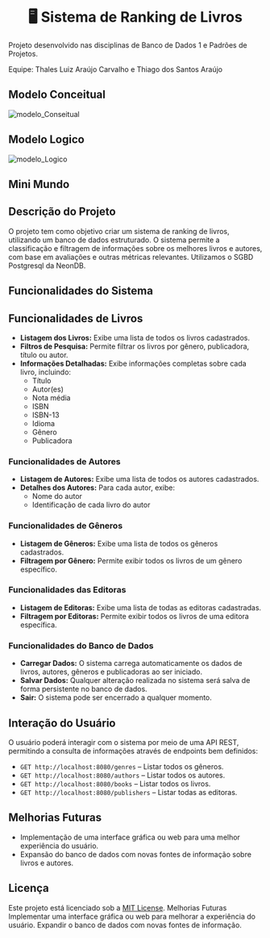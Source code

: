 <h1 align="center">🖥️ Sistema de Ranking de Livros</h1>
<p> Projeto desenvolvido nas disciplinas de Banco de Dados 1 e Padrões de Projetos. </p>
<p> Equipe: Thales Luiz Araújo Carvalho e Thiago dos Santos Araújo</p>

## Modelo Conceitual
![modelo_Conseitual](https://github.com/user-attachments/assets/76cbfd45-0d27-4311-84e3-c695513a5491)

## Modelo Logico
![modelo_Logico](https://github.com/user-attachments/assets/1dd7e4db-750e-4ccb-ba3b-8eca03e0f1e2)

## Mini Mundo

## Descrição do Projeto

O projeto tem como objetivo criar um sistema de ranking de livros, utilizando um banco de dados estruturado. O sistema permite a classificação e filtragem de informações sobre os melhores livros e autores, com base em avaliações e outras métricas relevantes.
Utilizamos o SGBD Postgresql da NeonDB.

## Funcionalidades do Sistema

## Funcionalidades de Livros

- **Listagem dos Livros:** Exibe uma lista de todos os livros cadastrados.
- **Filtros de Pesquisa:** Permite filtrar os livros por gênero, publicadora, título ou autor.
- **Informações Detalhadas:** Exibe informações completas sobre cada livro, incluindo:
  - Título
  - Autor(es)
  - Nota média
  - ISBN
  - ISBN-13
  - Idioma
  - Gênero
  - Publicadora

### Funcionalidades de Autores

- **Listagem de Autores:** Exibe uma lista de todos os autores cadastrados.
- **Detalhes dos Autores:** Para cada autor, exibe:
  - Nome do autor
  - Identificação de cada livro do autor

### Funcionalidades de Gêneros

- **Listagem de Gêneros:** Exibe uma lista de todos os gêneros cadastrados.
- **Filtragem por Gênero:** Permite exibir todos os livros de um gênero específico.

### Funcionalidades das Editoras

- **Listagem de Editoras:** Exibe uma lista de todas as editoras cadastradas.
- **Filtragem por Editoras:** Permite exibir todos os livros de uma editora específica.

### Funcionalidades do Banco de Dados

- **Carregar Dados:** O sistema carrega automaticamente os dados de livros, autores, gêneros e publicadoras ao ser iniciado.
- **Salvar Dados:** Qualquer alteração realizada no sistema será salva de forma persistente no banco de dados.
- **Sair:** O sistema pode ser encerrado a qualquer momento.

## Interação do Usuário

O usuário poderá interagir com o sistema por meio de uma API REST, permitindo a consulta de informações através de endpoints bem definidos:

- `GET http://localhost:8080/genres` – Listar todos os gêneros.
- `GET http://localhost:8080/authors` – Listar todos os autores.
- `GET http://localhost:8080/books` – Listar todos os livros.
- `GET http://localhost:8080/publishers` – Listar todas as editoras.

## Melhorias Futuras

- Implementação de uma interface gráfica ou web para uma melhor experiência do usuário.
- Expansão do banco de dados com novas fontes de informação sobre livros e autores.

## Licença

Este projeto está licenciado sob a [MIT License](LICENSE).
Melhorias Futuras
Implementar uma interface gráfica ou web para melhorar a experiência do usuário.
Expandir o banco de dados com novas fontes de informação.

